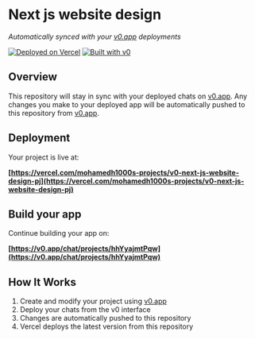 # Next js website design

*Automatically synced with your [v0.app](https://v0.app) deployments*

[![Deployed on Vercel](https://img.shields.io/badge/Deployed%20on-Vercel-black?style=for-the-badge&logo=vercel)](https://vercel.com/mohamedh1000s-projects/v0-next-js-website-design-pj)
[![Built with v0](https://img.shields.io/badge/Built%20with-v0.app-black?style=for-the-badge)](https://v0.app/chat/projects/hhYyajmtPqw)

## Overview

This repository will stay in sync with your deployed chats on [v0.app](https://v0.app).
Any changes you make to your deployed app will be automatically pushed to this repository from [v0.app](https://v0.app).

## Deployment

Your project is live at:

**[https://vercel.com/mohamedh1000s-projects/v0-next-js-website-design-pj](https://vercel.com/mohamedh1000s-projects/v0-next-js-website-design-pj)**

## Build your app

Continue building your app on:

**[https://v0.app/chat/projects/hhYyajmtPqw](https://v0.app/chat/projects/hhYyajmtPqw)**

## How It Works

1. Create and modify your project using [v0.app](https://v0.app)
2. Deploy your chats from the v0 interface
3. Changes are automatically pushed to this repository
4. Vercel deploys the latest version from this repository